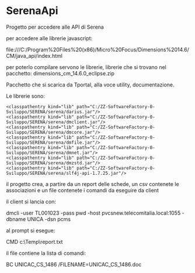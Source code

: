 # SerenaApi
Progetto per accedere alle API di Serena

per accedere alle librerie javascript:

file:///C:/Program%20Files%20(x86)/Micro%20Focus/Dimensions%2014.6/CM/java_api/index.html

per poterlo compilare servono le librerie, librerie che si trovano nel pacchetto: dimensions_cm_14.6.0_eclipse.zip

Pacchetto che si scarica da Tportal, alla voce utility, documentazione.

Le librerie sono:

	<classpathentry kind="lib" path="C:/ZZ-SoftwareFactory-0-Sviluppo/SERENA/serena/darius.jar"/>
	<classpathentry kind="lib" path="C:/ZZ-SoftwareFactory-0-Sviluppo/SERENA/serena/dmclient.jar"/>
	<classpathentry kind="lib" path="C:/ZZ-SoftwareFactory-0-Sviluppo/SERENA/serena/dmcore.jar"/>
	<classpathentry kind="lib" path="C:/ZZ-SoftwareFactory-0-Sviluppo/SERENA/serena/dmfile.jar"/>
	<classpathentry kind="lib" path="C:/ZZ-SoftwareFactory-0-Sviluppo/SERENA/serena/dmnet.jar"/>
	<classpathentry kind="lib" path="C:/ZZ-SoftwareFactory-0-Sviluppo/SERENA/serena/dmzstd.jar"/>
	<classpathentry kind="lib" path="C:/ZZ-SoftwareFactory-0-Sviluppo/SERENA/serena/slf4j-api-1.7.25.jar"/>

il progetto crea, a partire da un report delle schede, un csv contenete le associazioni e un file contenete i comandi da eseguire da client 

il client si lancia con:

dmcli -user TL001023 -pass pwd -host pvcsnew.telecomitalia.local:1055 -dbname UNICA -dsn pcms	

al prompt si esegue:

CMD c:\Temp\report.txt

il file contiene la lista di comandi:

BC UNICAC_CS_1486 /FILENAME=UNICAC_CS_1486.doc 